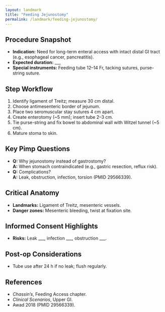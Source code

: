```yaml
---
layout: landmark
title: "Feeding Jejunostomy"
permalink: /landmark/feeding-jejunostomy/
---
```


## Procedure Snapshot
- **Indication:** Need for long-term enteral access with intact distal GI tract (e.g., esophageal cancer, pancreatitis).  
- **Expected duration:** ___  
- **Special instruments:** Feeding tube 12–14 Fr, tacking sutures, purse-string suture.

## Step Workflow
1. Identify ligament of Treitz; measure 30 cm distal.  
2. Choose antimesenteric border of jejunum.  
3. Place two seromuscular stay sutures 4 cm apart.  
4. Create enterotomy (~5 mm); insert tube 2–3 cm.  
5. Tie purse-string and fix bowel to abdominal wall with Witzel tunnel (~5 cm).  
6. Mature stoma to skin.

## Key Pimp Questions
- **Q:** Why jejunostomy instead of gastrostomy?    
  **A:** When stomach contraindicated (e.g., gastric resection, reflux risk).  
- **Q:** Complications?    
  **A:** Leak, obstruction, infection, torsion (PMID 29566339).  

## Critical Anatomy
- **Landmarks:** Ligament of Treitz, mesenteric vessels.  
- **Danger zones:** Mesenteric bleeding, twist at fixation site.

## Informed Consent Highlights
- **Risks:** Leak ___, infection ___, obstruction ___.

## Post-op Considerations
- Tube use after 24 h if no leak; flush regularly.  

## References
- *Chassin’s*, Feeding Access chapter.  
- *Clinical Scenarios*, Upper GI.  
- Awad 2018 (PMID 29566339).
